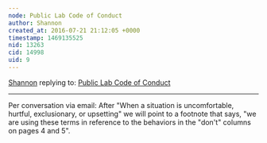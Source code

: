 ```yaml
---
node: Public Lab Code of Conduct
author: Shannon
created_at: 2016-07-21 21:12:05 +0000
timestamp: 1469135525
nid: 13263
cid: 14998
uid: 9
---
```




[Shannon](../profile/Shannon) replying to: [Public Lab Code of Conduct](../notes/Shannon/07-06-2016/public-lab-code-of-conduct)

----
Per conversation via email: After "When a situation is uncomfortable, hurtful, exclusionary, or upsetting" we will point to a footnote that says, "we are using these terms in reference to the behaviors in the "don't" columns on pages 4 and 5".